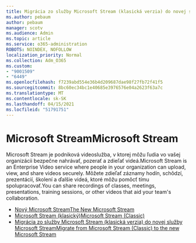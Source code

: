 ```yaml
---
title: Migrácia zo služby Microsoft Stream (klasická verzia) do novej služby Microsoft Stream
ms.author: pebaum
author: pebaum
manager: scotv
ms.audience: Admin
ms.topic: article
ms.service: o365-administration
ROBOTS: NOINDEX, NOFOLLOW
localization_priority: Normal
ms.collection: Adm_O365
ms.custom:
- "9001509"
- "6449"
ms.openlocfilehash: f7239abd554e36b4d209687dae98f27fb72f41f5
ms.sourcegitcommit: 8bc60ec34bc1e40685e3976576e04a2623f63a7c
ms.translationtype: MT
ms.contentlocale: sk-SK
ms.lasthandoff: 04/15/2021
ms.locfileid: "51791751"
---
```

# <a name="microsoft-stream"></a><span data-ttu-id="71032-102">Microsoft Stream</span><span class="sxs-lookup"><span data-stu-id="71032-102">Microsoft Stream</span></span>

<span data-ttu-id="71032-103">Microsoft Stream je podniková videoslužba, v ktorej môžu ľudia vo vašej organizácii bezpečne nahrávať, pozerať a zdieľať videá.</span><span class="sxs-lookup"><span data-stu-id="71032-103">Microsoft Stream is an Enterprise Video service where people in your organization can upload, view, and share videos securely.</span></span> <span data-ttu-id="71032-104">Môžete zdieľať záznamy hodín, schôdzí, prezentácií, školení a ďalšie videá, ktoré môžu pomôcť tímu spolupracovať.</span><span class="sxs-lookup"><span data-stu-id="71032-104">You can share recordings of classes, meetings, presentations, training sessions, or other videos that aid your team's collaboration.</span></span>  

- [<span data-ttu-id="71032-105">Nový Microsoft Stream</span><span class="sxs-lookup"><span data-stu-id="71032-105">The New Microsoft Stream</span></span>](https://docs.microsoft.com/stream/new-stream)
- [<span data-ttu-id="71032-106">Microsoft Stream (klasický)</span><span class="sxs-lookup"><span data-stu-id="71032-106">Microsoft Stream (Classic)</span></span>](https://docs.microsoft.com/stream/overview)
- [<span data-ttu-id="71032-107">Migrácia zo služby Microsoft Stream (klasická verzia) do novej služby Microsoft Stream</span><span class="sxs-lookup"><span data-stu-id="71032-107">Migrate from Microsoft Stream (Classic) to the new Microsoft Stream</span></span>](https://docs.microsoft.com/stream/classic-migration)